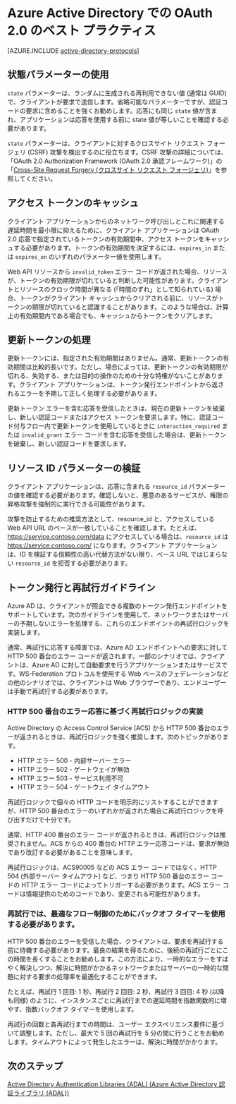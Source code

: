 <properties
	pageTitle="Azure Active Directory での OAuth 2.0 のベスト プラクティス | Microsoft Azure"
	description="この記事では、Azure Active Directory で OAuth 2.0 を使用するアプリケーションを開発するためのベスト プラクティスについて説明します。"
	services="active-directory"
	documentationCenter=".net"
	authors="priyamohanram"
	manager="mbaldwin"
	editor=""/>

<tags
	ms.service="active-directory"
	ms.workload="identity"
	ms.tgt_pltfrm="na"
	ms.devlang="na"
	ms.topic="article"
	ms.date="05/31/2016"
	ms.author="priyamo"/>


# Azure Active Directory での OAuth 2.0 のベスト プラクティス

[AZURE.INCLUDE [active-directory-protocols](../../includes/active-directory-protocols.md)]

## 状態パラメーターの使用

`state` パラメーターは、ランダムに生成される再利用できない値 (通常は GUID) で、クライアントが要求で送信します。省略可能なパラメーターですが、認証コードの要求に含めることを強くお勧めします。応答にも同じ `state` 値が含まれ、アプリケーションは応答を使用する前に state 値が等しいことを確認する必要があります。

`state` パラメーターは、クライアントに対するクロスサイト リクエスト フォージェリ (CSRF) 攻撃を検出するのに役立ちます。CSRF 攻撃の詳細については、「OAuth 2.0 Authorization Framework (OAuth 2.0 承認フレームワーク)」の「[Cross-Site Request Forgery (クロスサイト リクエスト フォージェリ)](https://tools.ietf.org/html/rfc6749#section-10.12)」を参照してください。

## アクセス トークンのキャッシュ

クライアント アプリケーションからのネットワーク呼び出しとこれに関連する遅延時間を最小限に抑えるために、クライアント アプリケーションは OAuth 2.0 応答で指定されているトークンの有効期間中、アクセス トークンをキャッシュする必要があります。トークンの有効期間を決定するには、`expires_in` または `expires_on` のいずれのパラメーター値を使用します。

Web API リソースから `invalid_token` エラー コードが返された場合、リソースが、トークンの有効期限が切れていると判断した可能性があります。クライアントとリソースのクロック時間が異なる (「時間のずれ」として知られている) 場合、トークンがクライアント キャッシュからクリアされる前に、リソースがトークンの期限が切れていると認識することがあります。このような場合は、計算上の有効期間内である場合でも、キャッシュからトークンをクリアします。

## 更新トークンの処理

更新トークンには、指定された有効期間はありません。通常、更新トークンの有効期間は比較的長いです。ただし、場合によっては、更新トークンの有効期限が切れる、失効する、または目的の操作のための十分な特権がないことがあります。クライアント アプリケーションは、トークン発行エンドポイントから返されるエラーを予期して正しく処理する必要があります。

更新トークン エラーを含む応答を受信したときは、現在の更新トークンを破棄し、新しい認証コードまたはアクセス トークンを要求します。特に、認証コード付与フロー内で更新トークンを使用しているときに `interaction_required` または `invalid_grant` エラー コードを含む応答を受信した場合は、更新トークンを破棄し、新しい認証コードを要求します。

## リソース ID パラメーターの検証

クライアント アプリケーションは、応答に含まれる `resource_id` パラメーターの値を確認する必要があります。確認しないと、悪意のあるサービスが、権限の昇格攻撃を強制的に実行できる可能性があります。

 攻撃を防止するための推奨方法として、resource\_id と、アクセスしている Web API URL のベースが一致していることを確認します。たとえば、https://service.contoso.com/data にアクセスしている場合は、`resource_id` は https://service.contoso.com/ になります。クライアント アプリケーションは、ID を検証する信頼性の高い代替方法がない限り、ベース URL ではじまらない `resource_id` を拒否する必要があります。

## トークン発行と再試行ガイドライン

Azure AD は、クライアントが照会できる複数のトークン発行エンドポイントをサポートしています。次のガイドラインを使用して、ネットワークまたはサーバーの予期しないエラーを処理する、これらのエンドポイントの再試行ロジックを実装します。

通常、再試行に応答する障害では、Azure AD エンドポイントへの要求に対して HTTP 500 番台のエラー コードが返されます。一部のシナリオでは、クライアントは、Azure AD に対して自動要求を行うアプリケーションまたはサービスです。WS-Federation プロトコルを使用する Web ベースのフェデレーションなどの他のシナリオでは、クライアントは Web ブラウザーであり、エンドユーザーは手動で再試行する必要があります。

### HTTP 500 番台のエラー応答に基づく再試行ロジックの実装

Active Directory の Access Control Service (ACS) から HTTP 500 番台のエラーが返されるときは、再試行ロジックを強く推奨します。次のトピックがあります。

- HTTP エラー 500 - 内部サーバー エラー
- HTTP エラー 502 - ゲートウェイが無効
- HTTP エラー 503 - サービス利用不可
- HTTP エラー 504 - ゲートウェイ タイムアウト

再試行ロジックで個々の HTTP コードを明示的にリストすることができますが、HTTP 500 番台のエラーのいずれかが返された場合に再試行ロジックを呼び出すだけで十分です。

通常、HTTP 400 番台のエラー コードが返されるときは、再試行ロジックは推奨されません。ACS からの 400 番台の HTTP エラー応答コードは、要求が無効であり改訂する必要があることを意味します。

再試行ロジックは、ACS90005 などの ACS エラー コードではなく、HTTP 504 (外部サーバー タイムアウト) など、つまり HTTP 500 番台のエラー コードの HTTP エラー コードによってトリガーする必要があります。ACS エラー コードは情報提供のためのコードであり、変更される可能性があります。

### 再試行では、最適なフロー制御のためにバックオフ タイマーを使用する必要があります。

HTTP 500 番台のエラーを受信した場合、クライアントは、要求を再試行する前に待機する必要があります。最良の結果を得るために、後続の再試行ごとにこの時間を長くすることをお勧めします。この方法により、一時的なエラーをすばやく解決しつつ、解決に時間がかかるネットワークまたはサーバーの一時的な問題に対する要求の処理率を最適化することができます。

たとえば、再試行 1 回目: 1 秒、再試行 2 回目: 2 秒、再試行 3 回目: 4 秒 (以降も同様) のように、インスタンスごとに再試行までの遅延時間を指数関数的に増やす、指数バックオフ タイマーを使用します。

再試行の回数と各再試行までの時間は、ユーザー エクスペリエンス要件に基づいて調整します。ただし、最大で 5 回の再試行を 5 分の間に行うことをお勧めします。タイムアウトによって発生したエラーは、解決に時間がかかります。

## 次のステップ

[Active Directory Authentication Libraries (ADAL) (Azure Active Directory 認証ライブラリ (ADAL))](active-directory-authentication-libraries.md)

<!---HONumber=AcomDC_0608_2016-->